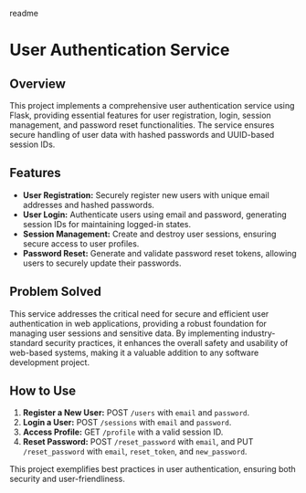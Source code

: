 readme
# User Authentication Service

## Overview

This project implements a comprehensive user authentication service using Flask, providing essential features for user registration, login, session management, and password reset functionalities. The service ensures secure handling of user data with hashed passwords and UUID-based session IDs.

## Features

- **User Registration:** Securely register new users with unique email addresses and hashed passwords.
- **User Login:** Authenticate users using email and password, generating session IDs for maintaining logged-in states.
- **Session Management:** Create and destroy user sessions, ensuring secure access to user profiles.
- **Password Reset:** Generate and validate password reset tokens, allowing users to securely update their passwords.

## Problem Solved

This service addresses the critical need for secure and efficient user authentication in web applications, providing a robust foundation for managing user sessions and sensitive data. By implementing industry-standard security practices, it enhances the overall safety and usability of web-based systems, making it a valuable addition to any software development project.

## How to Use

1. **Register a New User:** POST `/users` with `email` and `password`.
2. **Login a User:** POST `/sessions` with `email` and `password`.
3. **Access Profile:** GET `/profile` with a valid session ID.
4. **Reset Password:** POST `/reset_password` with `email`, and PUT `/reset_password` with `email`, `reset_token`, and `new_password`.

This project exemplifies best practices in user authentication, ensuring both security and user-friendliness.
